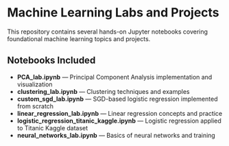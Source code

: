 # Machine Learning Labs and Projects

This repository contains several hands-on Jupyter notebooks covering foundational machine learning topics and projects.

## Notebooks Included

- **PCA_lab.ipynb** — Principal Component Analysis implementation and visualization  
- **clustering_lab.ipynb** — Clustering techniques and examples  
- **custom_sgd_lab.ipynb** — SGD-based logistic regression implemented from scratch  
- **linear_regression_lab.ipynb** — Linear regression concepts and practice  
- **logistic_regression_titanic_kaggle.ipynb** — Logistic regression applied to Titanic Kaggle dataset  
- **neural_networks_lab.ipynb** — Basics of neural networks and training  
